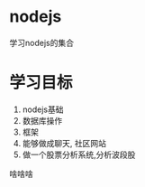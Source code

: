 # nodejs
学习nodejs的集合
# 学习目标
1. nodejs基础
2. 数据库操作
3. 框架
4. 能够做成聊天, 社区网站
5. 做一个股票分析系统,分析波段股










啥啥啥